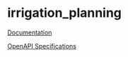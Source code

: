 # irrigation_planning

[Documentation](https://github.com/atlasH2020-templates/irrigation_planning/blob/v0.1.1/doc.pdf)

[OpenAPI Specifications](https://sensorsystems.iais.fraunhofer.de/doc/?url=https://raw.githubusercontent.com/atlasH2020-templates/irrigation_planning/v0.1.1/oas)  
